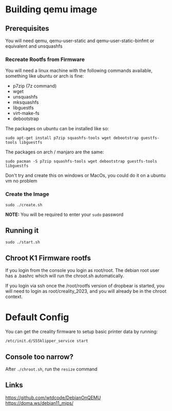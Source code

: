 # Building qemu image

## Prerequisites

You will need qemu, qemu-user-static and qemu-user-static-binfmt or equivalent and unsquashfs

### Recreate Rootfs from Firmware

You will need a linux machine with the following commands available, something like ubuntu or arch is fine:

- p7zip (7z command)
- wget
- unsquashfs
- mksquashfs
- libguestfs
- virt-make-fs
- debootstrap

The packages on ubuntu can be installed like so:

```
sudo apt-get install p7zip squashfs-tools wget debootstrap guestfs-tools libguestfs
```

The packages on arch / manjaro are the same:

```
sudo pacman -S p7zip squashfs-tools wget debootstrap guestfs-tools libguestfs
```

Don't try and create this on windows or MacOs, you could do it on a ubuntu vm no problem

### Create the Image

```
sudo ./create.sh
```

**NOTE:** You will be required to enter your `sudo` password

## Running it

```
sudo ./start.sh
```

## Chroot K1 Firmware rootfs

If you login from the console you login as root/root.   The debian root user has a .bashrc
which will run the chroot.sh automatically.

If you login via ssh once the /root/rootfs version of dropbear is started, you will need to 
login as root/creality_2023, and you will already be in the chroot context.

# Default Config

You can get the creality firmware to setup basic printer data by running:

```
/etc/init.d/S55klipper_service start
```

## Console too narrow?

After `./chroot.sh`, run the `resize` command

## Links

https://github.com/wtdcode/DebianOnQEMU
https://doma.ws/debian11_mips/
